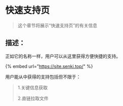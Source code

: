 # 快速支持页

> 这个章节将展示“快速支持页”的有关信息

## 描述：

正如它的名称一样，用户可以从这里获得方便快捷的支持。

{% embed url="https://site.senki.top/" %}

用户能从中获得的支持包括但不限于：

> 1.关键信息获取
>
> 2.直链拉取文件

